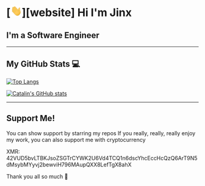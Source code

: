 # [<img src="https://raw.githubusercontent.com/ABSphreak/ABSphreak/master/gifs/Hi.gif" width="30px">][website] Hi I'm Jinx

## I'm a Software Engineer

---

## My GitHub Stats 💻

[![Top Langs](https://github-readme-stats.vercel.app/api/top-langs/?username=jinx420&hide=java,html,css&theme=dracula)](https://github.com/anuraghazra/github-readme-stats)

[![Catalin's GitHub stats](https://github-readme-stats.vercel.app/api?username=jinx420&theme=dracula)](https://github.com/anuraghazra/github-readme-stats)

---

## Support Me!
You can show support by starring my repos
If you really, really, really enjoy my work, you can also support me with cryptocurrency

XMR:
42VUD5bvLTBKJsoZSGTrCYWK2U6Vd4TCQ1n6dscYhcEccHcQzQ6ArT9N5dMsybMYyvj2bewviH796MAupQXX8LefTgX8ahX

Thank you all so much 🙏
